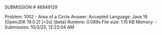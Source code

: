 SUBMISSION # 46849129

Problem:
1002 - Area of a Circle
Answer:
Accepted
Language:
Java 19 (OpenJDK 19.0.2) [+2s] {beta}
Runtime:
0.089s
File size:
1.15 KB
Memory: -
Submission:
10/3/25, 12:23:04 AM
